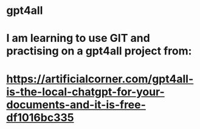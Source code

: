 # gpt4all
# I am learning to use GIT and practising on a gpt4all project from: 
# https://artificialcorner.com/gpt4all-is-the-local-chatgpt-for-your-documents-and-it-is-free-df1016bc335
